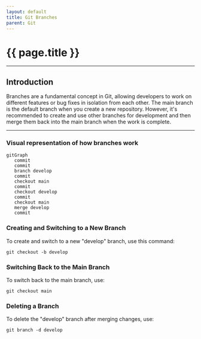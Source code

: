 ```yaml
---
layout: default
title: Git Branches
parent: Git
---
```


# {{ page.title }}

______________________________________________________________________

## Introduction

Branches are a fundamental concept in Git, allowing developers to work on different features or bug fixes in isolation from each other. The main branch is the default branch when you create a new repository. However, it's recommended to create and use other branches for development and then merge them back into the main branch when the work is complete.

______________________________________________________________________

### Visual representation of how branches work

```mermaid
gitGraph
   commit
   commit
   branch develop
   commit
   checkout main
   commit
   checkout develop
   commit
   checkout main
   merge develop
   commit
```

### Creating and Switching to a New Branch

To create and switch to a new "develop" branch, use this command:

```
git checkout -b develop
```

### Switching Back to the Main Branch

To switch back to the main branch, use:

```
git checkout main
```

### Deleting a Branch

To delete the "develop" branch after merging changes, use:

```
git branch -d develop
```
